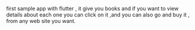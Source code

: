 first sample app with flutter , it give you books and if you want to view details about each one you can click on it ,and you can also go and buy it , from any web site you want.
